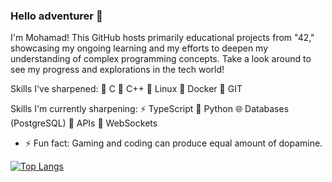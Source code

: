 ### Hello adventurer 👋
I'm Mohamad! This GitHub hosts primarily educational projects from "42," showcasing my ongoing learning and my efforts to deepen my understanding of complex programming concepts. Take a look around to see my progress and explorations in the tech world!

Skills I've sharpened: 🔨  C
                       🤖  C++
                       🐧  Linux
                       🐋  Docker
                       🌿  GIT

Skills I'm currently sharpening: ⚡  TypeScript
                                 🐍  Python
                                 🌐  Databases (PostgreSQL)
                                 🔗  APIs
                                 💬  WebSockets
- ⚡ Fun fact: Gaming and coding can produce equal amount of dopamine.


[![Top Langs](https://github-readme-stats.vercel.app/api/top-langs/?username=zolfagharipour&layout=compact&theme=calm_pink)](https://github.com/zolfagharipour/github-readme-stats)

